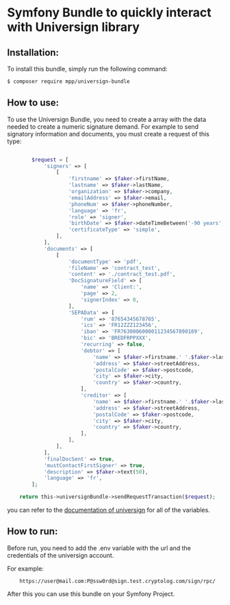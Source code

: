 Symfony Bundle to quickly interact with Universign library
=================================================

Installation:
-------------

To install this bundle, simply run the following command:
```bash
$ composer require mpp/universign-bundle
```

How to use:
-------------

To use the Universign Bundle, you need to create a array with the data needed to create a numeric signature demand.
For example to send signatory information and documents, you must create a request of this type:

```php

        $request = [
            'signers' => [
                [
                    'firstname' => $faker->firstName,
                    'lastname' => $faker->lastName,
                    'organization' => $faker->company,
                    'emailAddress' => $faker->email,
                    'phoneNum' => $faker->phoneNumber,
                    'language' => 'fr',
                    'role' => 'signer',
                    'birthDate' => $faker->dateTimeBetween('-90 years', '-20 years'),
                    'certificateType' => 'simple',
                ],
            ],
            'documents' => [
                [
                    'documentType' => 'pdf',
                    'fileName' => 'contract_test',
                    'content' => './contract_test.pdf',
                    'DocSignatureField' => [
                        'name' => 'Client:',
                        'page' => 2,
                        'signerIndex' => 0,
                    ],
                    'SEPAData' => [
                        'rum' => '87654345678765',
                        'ics' => 'FR12ZZZ123456',
                        'iban' => 'FR7630006000011234567890189',
                        'bic' => 'BREDFRPPXXX',
                        'recurring' => false,
                        'debtor' => [
                            'name' => $faker->firstname.' '.$faker->lastname,
                            'address' => $faker->streetAddress,
                            'postalCode' => $faker->postcode,
                            'city' => $faker->city,
                            'country' => $faker->country,
                        ],
                        'creditor' => [
                            'name' => $faker->firstname.' '.$faker->lastName,
                            'address' => $faker->streetAddress,
                            'postalCode' => $faker->postcode,
                            'city' => $faker->city,
                            'country' => $faker->country,
                        ],
                    ],
                ],
            ],
            'finalDocSent' => true,
            'mustContactFirstSigner' => true,
            'description' => $faker->text(50),
            'language' => 'fr',
        ];

    return this->universignBundle->sendRequestTransaction($request);

```

you can refer to the [documentation of universign](https://help.universign.com/hc/fr/articles/360000837769-Guide-API-Universign) for all of the variables.

How to run:
-------------

Before run, you need to add the .env variable with the url and the credentials of the universign account.

For example: 
```dotenv
    https://user@mail.com:P@ssw0rd@sign.test.cryptolog.com/sign/rpc/
```

After this you can use this bundle on your Symfony Project.